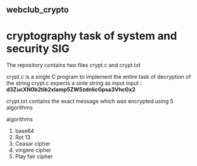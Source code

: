 ## webclub_crypto
# cryptography task of system and security SIG

The repository contains two files crypt.c and crypt.txt

crypt.c is a single C program to implement the entire task of decryption of the string 
    crypt.c expects a sinle string as input
    input : **d3ZucXN0b2tib2xlamp5ZW5zdnlicGpsa3VhcGx2**
    
crypt.txt contains the exact message which was encrypted using 5 algorithms

algorithms
  1. base64
  2. Rot 13
  3. Ceasar cipher
  4. vingere cipher
  5. Play fair cipher
